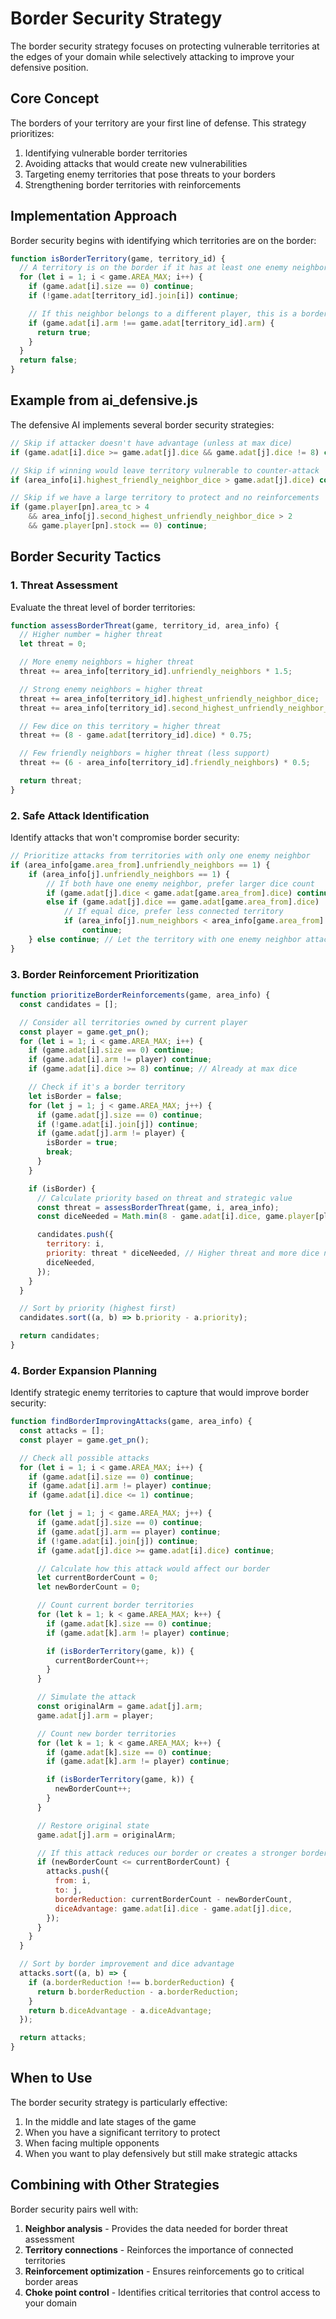 # Border Security Strategy

The border security strategy focuses on protecting vulnerable territories at the edges of your domain while selectively attacking to improve your defensive position.

## Core Concept

The borders of your territory are your first line of defense. This strategy prioritizes:

1. Identifying vulnerable border territories
2. Avoiding attacks that would create new vulnerabilities
3. Targeting enemy territories that pose threats to your borders
4. Strengthening border territories with reinforcements

## Implementation Approach

Border security begins with identifying which territories are on the border:

```javascript
function isBorderTerritory(game, territory_id) {
  // A territory is on the border if it has at least one enemy neighbor
  for (let i = 1; i < game.AREA_MAX; i++) {
    if (game.adat[i].size == 0) continue;
    if (!game.adat[territory_id].join[i]) continue;

    // If this neighbor belongs to a different player, this is a border territory
    if (game.adat[i].arm !== game.adat[territory_id].arm) {
      return true;
    }
  }
  return false;
}
```

## Example from ai_defensive.js

The defensive AI implements several border security strategies:

```javascript
// Skip if attacker doesn't have advantage (unless at max dice)
if (game.adat[i].dice >= game.adat[j].dice && game.adat[j].dice != 8) continue;

// Skip if winning would leave territory vulnerable to counter-attack
if (area_info[i].highest_friendly_neighbor_dice > game.adat[j].dice) continue;

// Skip if we have a large territory to protect and no reinforcements
if (game.player[pn].area_tc > 4
    && area_info[j].second_highest_unfriendly_neighbor_dice > 2
    && game.player[pn].stock == 0) continue;
```

## Border Security Tactics

### 1. Threat Assessment

Evaluate the threat level of border territories:

```javascript
function assessBorderThreat(game, territory_id, area_info) {
  // Higher number = higher threat
  let threat = 0;

  // More enemy neighbors = higher threat
  threat += area_info[territory_id].unfriendly_neighbors * 1.5;

  // Strong enemy neighbors = higher threat
  threat += area_info[territory_id].highest_unfriendly_neighbor_dice;
  threat += area_info[territory_id].second_highest_unfriendly_neighbor_dice * 0.5;

  // Few dice on this territory = higher threat
  threat += (8 - game.adat[territory_id].dice) * 0.75;

  // Few friendly neighbors = higher threat (less support)
  threat += (6 - area_info[territory_id].friendly_neighbors) * 0.5;

  return threat;
}
```

### 2. Safe Attack Identification

Identify attacks that won't compromise border security:

```javascript
// Prioritize attacks from territories with only one enemy neighbor
if (area_info[game.area_from].unfriendly_neighbors == 1) {
    if (area_info[j].unfriendly_neighbors == 1) {
        // If both have one enemy neighbor, prefer larger dice count
        if (game.adat[j].dice < game.adat[game.area_from].dice) continue;
        else if (game.adat[j].dice == game.adat[game.area_from].dice)
            // If equal dice, prefer less connected territory
            if (area_info[j].num_neighbors < area_info[game.area_from].num_neighbors)
                continue;
    } else continue; // Let the territory with one enemy neighbor attack first
}
```

### 3. Border Reinforcement Prioritization

```javascript
function prioritizeBorderReinforcements(game, area_info) {
  const candidates = [];

  // Consider all territories owned by current player
  const player = game.get_pn();
  for (let i = 1; i < game.AREA_MAX; i++) {
    if (game.adat[i].size == 0) continue;
    if (game.adat[i].arm != player) continue;
    if (game.adat[i].dice >= 8) continue; // Already at max dice

    // Check if it's a border territory
    let isBorder = false;
    for (let j = 1; j < game.AREA_MAX; j++) {
      if (game.adat[j].size == 0) continue;
      if (!game.adat[i].join[j]) continue;
      if (game.adat[j].arm != player) {
        isBorder = true;
        break;
      }
    }

    if (isBorder) {
      // Calculate priority based on threat and strategic value
      const threat = assessBorderThreat(game, i, area_info);
      const diceNeeded = Math.min(8 - game.adat[i].dice, game.player[player].stock);

      candidates.push({
        territory: i,
        priority: threat * diceNeeded, // Higher threat and more dice needed = higher priority
        diceNeeded,
      });
    }
  }

  // Sort by priority (highest first)
  candidates.sort((a, b) => b.priority - a.priority);

  return candidates;
}
```

### 4. Border Expansion Planning

Identify strategic enemy territories to capture that would improve border security:

```javascript
function findBorderImprovingAttacks(game, area_info) {
  const attacks = [];
  const player = game.get_pn();

  // Check all possible attacks
  for (let i = 1; i < game.AREA_MAX; i++) {
    if (game.adat[i].size == 0) continue;
    if (game.adat[i].arm != player) continue;
    if (game.adat[i].dice <= 1) continue;

    for (let j = 1; j < game.AREA_MAX; j++) {
      if (game.adat[j].size == 0) continue;
      if (game.adat[j].arm == player) continue;
      if (!game.adat[i].join[j]) continue;
      if (game.adat[j].dice >= game.adat[i].dice) continue;

      // Calculate how this attack would affect our border
      let currentBorderCount = 0;
      let newBorderCount = 0;

      // Count current border territories
      for (let k = 1; k < game.AREA_MAX; k++) {
        if (game.adat[k].size == 0) continue;
        if (game.adat[k].arm != player) continue;

        if (isBorderTerritory(game, k)) {
          currentBorderCount++;
        }
      }

      // Simulate the attack
      const originalArm = game.adat[j].arm;
      game.adat[j].arm = player;

      // Count new border territories
      for (let k = 1; k < game.AREA_MAX; k++) {
        if (game.adat[k].size == 0) continue;
        if (game.adat[k].arm != player) continue;

        if (isBorderTerritory(game, k)) {
          newBorderCount++;
        }
      }

      // Restore original state
      game.adat[j].arm = originalArm;

      // If this attack reduces our border or creates a stronger border
      if (newBorderCount <= currentBorderCount) {
        attacks.push({
          from: i,
          to: j,
          borderReduction: currentBorderCount - newBorderCount,
          diceAdvantage: game.adat[i].dice - game.adat[j].dice,
        });
      }
    }
  }

  // Sort by border improvement and dice advantage
  attacks.sort((a, b) => {
    if (a.borderReduction !== b.borderReduction) {
      return b.borderReduction - a.borderReduction;
    }
    return b.diceAdvantage - a.diceAdvantage;
  });

  return attacks;
}
```

## When to Use

The border security strategy is particularly effective:

1. In the middle and late stages of the game
2. When you have a significant territory to protect
3. When facing multiple opponents
4. When you want to play defensively but still make strategic attacks

## Combining with Other Strategies

Border security pairs well with:

1. **Neighbor analysis** - Provides the data needed for border threat assessment
2. **Territory connections** - Reinforces the importance of connected territories
3. **Reinforcement optimization** - Ensures reinforcements go to critical border areas
4. **Choke point control** - Identifies critical territories that control access to your domain
